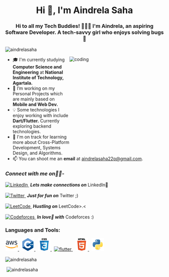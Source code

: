 <h1 align="center">Hi 👋, I'm Aindrela Saha</h1>
<h3 align="center">Hi to all my Tech Buddies! 👩‍💻🐣 I'm Aindrela, an aspiring Software Developer. A tech-savvy girl who enjoys solving bugs🐞</h3>

<p align="left">
  <img src="https://komarev.com/ghpvc/?username=aindrelasaha&label=Profile%20views&color=00FF00&style=flat" alt="aindrelasaha" />
</p>
<img align="right" alt="coding" width="300" height="290" src="https://media.giphy.com/media/v1.Y2lkPTc5MGI3NjExeGdpMDZjYndvamprdzVybThxdGlxMGEwcTAxZmlvc2p5bzJxZGFlMCZlcD12MV9pbnRlcm5hbF9naWZfYnlfaWQmY3Q9Zw/VbnUQpnihPSIgIXuZv/giphy-downsized.gif">

<section>

  <ul>
    <li>🎓 I'm currently studying <b>Computer Science and Engineering</b> at <b>National Institute of Technology, Agartala.</b></li>
    <li>🔭 I’m working on my Personal Projects which are mainly based on <b>Mobile and Web Dev.</b></li>
    <li>💡 Some technologies I enjoy working with include <b>Dart/Flutter.</b> Currently exploring backend technologies.</li>
    <li>🌱 I'm on track for learning more about Cross-Platform Development, Systems Design, and Algorithms.</li>
    <li>📫 You can shoot me an <b>email</b> at <a href="mailto:aindrelasaha22p@gmail.com">aindrelasaha22p@gmail.com</a>.</li>
  </ul>
</section>


<h3 align="left"><em><strong>Connect with me on💁‍♀️</strong></em>- </h3>
<div align="left">
  <a href="https://linkedin.com/in/aindrelasaha">
    <img src="https://raw.githubusercontent.com/rahuldkjain/github-profile-readme-generator/master/src/images/icons/Social/linked-in-alt.svg" alt="LinkedIn" height="20" width="20">
  </a>
  &nbsp;<em><strong>Lets make connections on</strong></em> <a href="https://linkedin.com/in/aindrelasaha" style="text-decoration: none;">LinkedIn💫</a>
  <br><br>
  <a href="https://twitter.com/aindrelasaha">
    <img src="https://raw.githubusercontent.com/rahuldkjain/github-profile-readme-generator/master/src/images/icons/Social/twitter.svg" alt="Twitter" height="20" width="20">
  </a>
  &nbsp;<em><strong>Just for fun on</strong></em> <a href="https://twitter.com/aindrelasaha" style="text-decoration: none;">Twitter ;)</a>
  <br><br>
  <a href="https://www.leetcode.com/aindrelasaha">
    <img src="https://raw.githubusercontent.com/rahuldkjain/github-profile-readme-generator/master/src/images/icons/Social/leet-code.svg" alt="LeetCode" height="20" width="20">
  </a>
  &nbsp;<em><strong>Hustling on</strong></em> <a href="https://www.leetcode.com/aindrelasaha" style="text-decoration: none;">LeetCode&gt;.&lt;</a>
  <br><br>
  <a href="https://codeforces.com/profile/aindrelasaha">
    <img src="https://raw.githubusercontent.com/rahuldkjain/github-profile-readme-generator/master/src/images/icons/Social/codeforces.svg" alt="Codeforces" height="20" width="20">
  </a>
  &nbsp;<em><strong>In love💖 with</strong></em> <a href="https://codeforces.com/profile/aindrelasaha" style="text-decoration: none;">Codeforces :)</a>
</div>




<h3 align="left">Languages and Tools:</h3>
<p align="left">
  <a href="https://aws.amazon.com" target="_blank" rel="noreferrer">
    <img src="https://raw.githubusercontent.com/devicons/devicon/master/icons/amazonwebservices/amazonwebservices-original-wordmark.svg" alt="aws" width="40" height="40"/>
  </a> &nbsp;
  <a href="https://www.w3schools.com/cpp/" target="_blank" rel="noreferrer">
    <img src="https://raw.githubusercontent.com/devicons/devicon/master/icons/cplusplus/cplusplus-original.svg" alt="cplusplus" width="40" height="40"/>
  </a> &nbsp;
  <a href="https://www.w3schools.com/css/" target="_blank" rel="noreferrer">
    <img src="https://raw.githubusercontent.com/devicons/devicon/master/icons/css3/css3-original-wordmark.svg" alt="css3" width="40" height="40"/>
  </a> &nbsp;
  <a href="https://flutter.dev" target="_blank" rel="noreferrer">
    <img src="https://www.vectorlogo.zone/logos/flutterio/flutterio-icon.svg" alt="flutter" width="40" height="40"/>
  </a> &nbsp;
  <a href="https://www.w3.org/html/" target="_blank" rel="noreferrer">
    <img src="https://raw.githubusercontent.com/devicons/devicon/master/icons/html5/html5-original-wordmark.svg" alt="html5" width="40" height="40"/>
  </a> &nbsp;
  <a href="https://www.python.org" target="_blank" rel="noreferrer">
    <img src="https://raw.githubusercontent.com/devicons/devicon/master/icons/python/python-original.svg" alt="python" width="40" height="40"/>
  </a>
</p>




<p><img align="center" src="https://github-readme-streak-stats.herokuapp.com/?user=aindrelasaha&" alt="aindrelasaha" width="350" /></p>
<p>&nbsp;<img align="center" src="https://github-readme-stats.vercel.app/api?username=aindrelasaha&show_icons=true&locale=en" alt="aindrelasaha" width="350" /></p>
